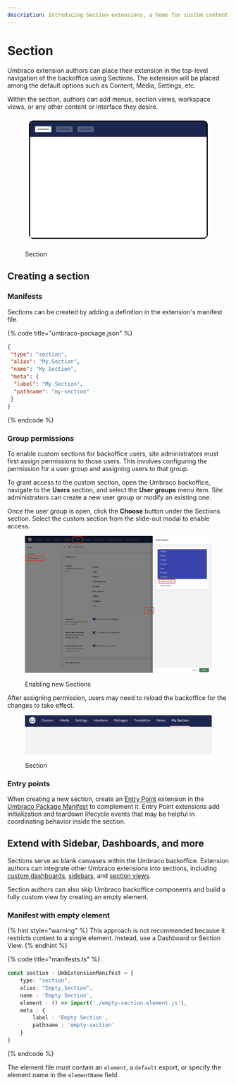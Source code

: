 ```yaml
---
description: Introducing Section extensions, a home for custom content and functionality.
---
```


# Section

Umbraco extension authors can place their extension in the top-level navigation of the backoffice using Sections. The extension will be placed among the default options such as Content, Media, Settings, etc.

Within the section, authors can add menus, section views, workspace views, or any other content or interface they desire.

<figure><img src="../../../../.gitbook/assets/section.svg" alt=""><figcaption><p>Section</p></figcaption></figure>

## **Creating a section**

### **Manifests**

Sections can be created by adding a definition in the extension's manifest file.

{% code title="umbraco-package.json" %}
```json
{
 "type": "section",
 "alias": "My.Section",
 "name": "My Section",
 "meta": {
  "label": "My.Section",
  "pathname": "my-section"
 }
}
```
{% endcode %}

### **Group permissions**

To enable custom sections for backoffice users, site administrators must first assign permissions to those users. This involves configuring the permission for a user group and assigning users to that group.

To grant access to the custom section, open the Umbraco backoffice, navigate to the **Users** section, and select the **User groups** menu item. Site administrators can create a new user group or modify an existing one.

Once the user group is open, click the **Choose** button under the Sections section. Select the custom section from the  slide-out modal to enable access.

<figure><img src="../../../../.gitbook/assets/sections-assigning.png" alt=""><figcaption><p>Enabling new Sections</p></figcaption></figure>

After assigning permission, users may need to reload the backoffice for the changes to take effect.

<figure><img src="../../../../.gitbook/assets/section-empty.png" alt=""><figcaption><p>Section</p></figcaption></figure>

### **Entry points**

When creating a new section, create an [Entry Point](../backoffice-entry-point.md) extension in the [Umbraco Package Manifest](../../../umbraco-package.md) to complement it. Entry Point extensions add initialization and teardown lifecycle events that may be helpful in coordinating behavior inside the section.

## **Extend with Sidebar, Dashboards, and more**

Sections serve as blank canvases within the Umbraco backoffice. Extension authors can integrate other Umbraco extensions into sections, including [custom dashboards](../../../../tutorials/creating-a-custom-dashboard/), [sidebars](section-sidebar.md), and [section views](section-view.md).

Section authors can also skip Umbraco backoffice components and build a fully custom view by creating an empty element.

### **Manifest with empty element**

{% hint style="warning" %}
This approach is not recommended because it restricts content to a single element. Instead, use a Dashboard or Section View.
{% endhint %}

{% code title="manifests.ts" %}
```typescript
const section : UmbExtensionManifest = {
    type: "section",
    alias: "Empty.Section",
    name : 'Empty Section',
    element : () => import('./empty-section.element.js'),
    meta : {
        label : 'Empty Section',
        pathname : 'empty-section'
    }
}
```
{% endcode %}

The element file must contain an `element`, a `default` export, or specify the element name in the
`elementName` field.
